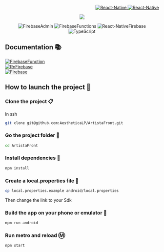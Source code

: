 <p align="right">
  <a href="https://github.com/AestheticaLP/ArtistaFront">
    <img src="https://img.shields.io/badge/FrontEnd-100000?style=for-the-badge&logo=github&logoColor=white" alt="React-Native">
  </a>
  <a href="https://github.com/AestheticaLP/ArtistaBack">
    <img src="https://img.shields.io/badge/BackEnd-100000?style=for-the-badge&logo=github&logoColor=white" alt="React-Native">
  </a>
</p>

<p align="center">
  <img src="https://user-images.githubusercontent.com/60774334/215721384-a3f9c1e1-85f2-4bfc-9dfb-1b25cfa49a06.png" />
</p>

<p align="center">
  <img src="https://img.shields.io/badge/Firebase_Admin-10.0.2-8C66E5.svg" alt="FirebaseAdmin">
  <img src="https://img.shields.io/badge/Firebase_Functions-3.18.0-8C66E5.svg" alt="FirebaseFunctions">
  <img src="https://img.shields.io/badge/Firebase_ReactNative-16.17.0-8C66E5.svg" alt="React-NativeFirebase">
  <img src="https://img.shields.io/badge/TypeScript-4.8.3-8C66E5.svg" alt="TypeScript">
</p>

## Documentation 📚
<a href="https://firebase.google.com/docs/functions">
  <img src="https://img.shields.io/badge/Firebase_Functions-039BE5?style=for-the-badge&logo=Firebase&logoColor=white" alt="FirebaseFunction">
</a>
<br />
<a href="https://rnfirebase.io/">
  <img src="https://img.shields.io/badge/Firebase_ReactNative-039BE5?style=for-the-badge&logo=React&logoColor=white" alt="RnFirebase">
</a>
<br />
<a href="https://firebase.google.com/docs?gclid=CjwKCAiAleOeBhBdEiwAfgmXf7zfcgdLIJXxzmx3xH1ERBWskNzibc1RS_pnXc-KZBQgkrPPExIokxoCHsgQAvD_BwE&gclsrc=aw.ds">
  <img src="https://img.shields.io/badge/Firebase-039BE5?style=for-the-badge&logo=Firebase&logoColor=white" alt="Firebase">
</a>
<br />

## How to launch the project 🚀
### Clone the project 📋
In ssh
```sh
git clone git@github.com:AestheticaLP/ArtistaFront.git
```

### Go the project folder 📂
```bash
cd ArtistaFront
```
### Install dependencies 🐡
```sh
npm install
```

### Create a local.properties file :page_facing_up:
```sh
cp local.properties.example android/local.properties
```
Then change the link to your Sdk

### Build the app on your phone or emulator 📱
```sh
npm run android
```

### Run metro and reload Ⓜ️
```sh
npm start
```
